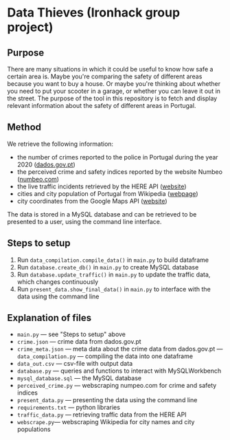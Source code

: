 # Data Thieves (Ironhack group project)

## Purpose
There are many situations in which it could be useful to know how safe a certain area is. Maybe you're comparing the safety of different areas because you want to buy a house. Or maybe you're thinking about whether you need to put your scooter in a garage, or whether you can leave it out in the street. The purpose of the tool in this repository is to fetch and display relevant information about the safety of different areas in Portugal. 

## Method 
We retrieve the following information:

- the number of crimes reported to the police in Portugal during the year 2020 ([dados.gov.pt](https://dados.gov.pt/pt/datasets/crimes-registados-n-o-pelas-autoridades-policiais/))
- the perceived crime and safety indices reported by the website Numbeo ([numbeo.com](https://www.numbeo.com/crime/))
- the live traffic incidents retrieved by the HERE API ([website](https://developer.here.com/documentation/traffic/dev_guide/topics/what-is.html))
- cities and city population of Portugal from Wikipedia ([webpage](https://pt.wikipedia.org/wiki/Lista_de_munic%C3%ADpios_de_Portugal_por_popula%C3%A7%C3%A3o))
- city coordinates from the Google Maps API ([website](https://developers.google.com/maps))

The data is stored in a MySQL database and can be retrieved to be presented to a user, using the command line interface. 

## Steps to setup
1. Run ```data_compilation.compile_data()``` in ```main.py``` to build dataframe
2. Run ```database.create_db()``` in ```main.py``` to create MySQL database
3. Run ```database.update_traffic()``` in ```main.py``` to update the traffic data, which changes continuously
4. Run ```present_data.show_final_data()``` in ```main.py``` to interface with the data using the command line

## Explanation of files

- ```main.py``` — see "Steps to setup" above
- ```crime.json``` — crime data from dados.gov.pt
- ```crime_meta.json``` — meta data about the crime data from dados.gov.pt
— ```data_compilation.py``` — compiling the data into one dataframe
- ```data_out.csv``` — csv-file with output data
- ```database.py``` — queries and functions to interact with MySQLWorkbench
- ```mysql_database.sql``` — the MySQL database
- ```perceived_crime.py``` — webscraping numpeo.com for crime and safety indices
- ```present_data.py``` — presenting the data using the command line
- ```requirements.txt``` — python libraries
- ```traffic_data.py``` — retrieving traffic data from the HERE API
- ```webscrape.py```— webscraping Wikipedia for city names and city populations